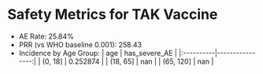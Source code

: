 
# Safety Metrics for TAK Vaccine
- AE Rate: 25.84%
- PRR (vs WHO baseline 0.001): 258.43
- Incidence by Age Group:
| age       |   has_severe_AE |
|:----------|----------------:|
| (0, 18]   |        0.252874 |
| (18, 65]  |      nan        |
| (65, 120] |      nan        |
